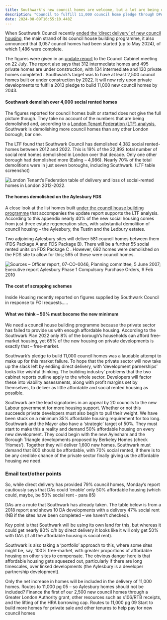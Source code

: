 ```yaml
---
title: Southwark’s new council homes are welcome, but a lot are being demolished too
description: "Council to fulfill 11,000 council home pledge through DPAs "
date: 2024-08-09T16:55:10.448Z
---
```

When Southwark Council recently [ended the ‘direct delivery’ of new council housing](https://southwarknews.co.uk/area/southwark/council-says-it-must-stop-building-its-own-homes-and-rely-on-developers-instead/), the main strand of its council house building programme, it also announced that 3,057 council homes had been started (up to May 2024), of which 1,486 were complete.

The figures were given in an [update report](<https://moderngov.southwark.gov.uk/documents/s121469/Report Southwarks New Homes Programme Update.pdf>) to the Council Cabinet meeting on 22 July.  The report also says that 312 intermediate homes and 495 private homes are under construction, with 134 intermediate and 130 private homes completed .  Southwark’s target was to have at least 2,500 council homes built or under construction by 2022.   It will now rely upon private developments to fulfil a 2013 pledge to build 11,000 new council homes by 2043.

#### Southwark demolish over 4,000 social rented homes

The figures reported for council homes built or started does not give the full picture though.  They take no account of the numbers that are being demolished and, according to a [London Tenant Federation (LTF) analysis](https://londontenants.org/publication/23000-social-rented-homes-were-demolished-in-london-over-the-last-ten-years-2012-2022/), Southwark is demolishing more council homes than any other London borough, bar one.

The LTF found that Southwark Council has demolished 4,382 social rented-homes between 2012 and 2022. This is 19% of the 22,892 total number of social rent homes demolished in London over that decade.  Only one other borough had demolished more (Ealing – 4,986).  Nearly 70% of the total demolitions were in just seven boroughs, including Southwark.  (LTF table screenshot)

![](img/demolitions_london_2012_22_table_pdf_-090824_edit.png "London Tenant’s Federation table of delivery and loss of social-rented homes in London 2012-2022.")

#### The homes demolished on the Aylesbury FDS

A close look at the list homes built [under the council house building programme](<https://moderngov.southwark.gov.uk/documents/s121470/Appendix 1 Southwark Construction New homes programme scheme list.pdf>) that accompanies the update report supports the LTF analysis.  According to this appendix nearly 40% of the new social housing comes from just three estate regeneration sites, with substantial demolition of council housing – the Aylesbury, the Tustin and the Ledbury estates.

Two adjoining Aylesbury sites will deliver 581 council homes between them (FDS Package A and FDS Package B).  There will be a further 55 social rented units on FDS  Package C .  However, 692 homes were demolished on the FDS site to allow for this; 595 of these were council homes.

![](img/table_fds_demolitions_210824_edit.png "Sources – Officer report, 07-CO-0046, Planning committee, 5 June 2007; Executive report Aylesbury Phase 1 Compulsory Purchase Orders, 9 Feb 2010")

#### The cost of scrapping schemes

Inside Housing recently reported on figures supplied by Southwark Council in response to FOI requests.....

#### What we think – 50% must become the new minimum

We need a council house building programme because the private sector has failed to provide us with enough affordable housing.  According to the Southwark Plan 2022 only 8% of the borough’s households can afford free-market housing, yet 65% of the new housing on private developments is exactly that – free-market.

Southwark’s pledge to build 11,000 council homes was a laudable attempt to make up for this market failure.  To hope that the private sector will now take up the slack left by endiing direct delivery, with ‘development parnerships’ looks like wishful thinking.  The building industry’ problems that the two cabinet reports outline apply to the whole sector.  Developers will factor these into viability assessments, along with profit margins set by themselves, to deliver as little affordable and social rented housing as possible.

Southwark are the lead signatories in an appeal by 20 councils to the new Labour government for more housing support. Whether or not this succeeds private developers must also begin to pull their weight.  We have been stuck on a minimum 35% affordable housing requirement for too long.  Southwark and the Mayor also have a ‘strategic’ target of 50%.  They must start to make this a reality and demand 50% affordable housing on every new development. They could begin with the new Aylesham and the Borough Triangle developments proposed by Berkeley Homes (check ‘Homes’).  Together they will deliver 1,600 new homes.  Southwark must demand that 800 should be affordable, with 70% social rented, if there is to be any credible chance of the private sector finally giving us the affordable housing we need.

### Email text/other points

So, while direct delivery has provided 79% council homes, Monday’s report cautiously says that DAs could ‘enable’ only 50% affordable housing (which could, maybe, be 50% social rent - para 85)

DAs are a route that Southwark has already taken.  The table below is from a 2018 report and shows 10 DA developments with a delivery 47% social rent (NB if the sites have been completed – we haven’t checked). 

Key point is that Southwark will be using its own land for this, but whereas it could get nearly 80% c/h by direct delivery it looks like it will only get 50% with DA’s (if all the affordable housing is social rent).

Southwark is also taking a ‘portfolio’ approach to this, where some sites might be, say, 100% free-market, with greater proportions of affordable housing on other sites to compensate.  The obvious danger here is that affordable housing gets squeezed out, particularly if there are long timescales, over linked developments (the Aylesbury is a developer partnership development). 

Only the net increase in homes will be included in the delivery of 11,000 homes. Routes to 11,000 pg 05 – so Aylesbury homes should not be included?
Finance the first of our 2,500 new council homes through a Greater London Authority grant, other resources such as s106/RTB receipts, and the lifting of the HRA borrowing cap.  Routes to 11,000 pg 09
Start to build more homes for private sale and other tenures to help pay for new council homes